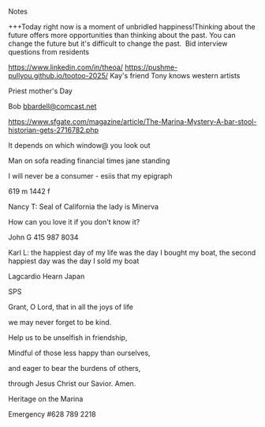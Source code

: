 Notes

+++Today right now is a moment of unbridled happiness!Thinking about the future offers more opportunities than thinking about the past. You can change the future but it's difficult to change the past.&nbsp;
Bid interview questions from residents&nbsp;

<a href="https://www.linkedin.com/in/theoa/">https://www.linkedin.com/in/theoa/</a>
<a href="https://pushme-pullyou.github.io/tootoo-2025/">https://pushme-pullyou.github.io/tootoo-2025/</a>
Kay's friend Tony knows western artists

Priest mother's Day

Bob <a href="mailto:bbardell@comcast.net">bbardell@comcast.net</a>

<a href="https://www.sfgate.com/magazine/article/The-Marina-Mystery-A-bar-stool-historian-gets-2716782.php">https://www.sfgate.com/magazine/article/The-Marina-Mystery-A-bar-stool-historian-gets-2716782.php</a>

It depends on which window@ you look out

Man on sofa reading financial times jane standing

I will never be a consumer - esiis that my epigraph

619 m 1442 f

Nancy T: Seal of California the lady is Minerva&nbsp;

How can you love it if you don't know it?

John G 415 987 8034

Karl L: the happiest day of my life was the day I bought my boat, the second happiest day was the day I sold my boat

Lagcardio Hearn Japan

SPS

Grant, O Lord, that in all the joys of life

we may never forget to be kind.

Help us to be unselfish in friendship,

Mindful of those less happy than ourselves,

and eager to bear the burdens of others,

through Jesus Christ our Savior. Amen.

Heritage on the Marina

Emergency #628 789 2218